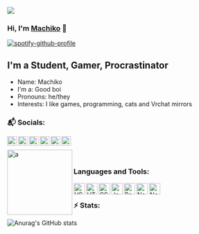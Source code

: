 [<img src="https://itzmachiko.tk/img/github/1600x534.png" />][website]
### Hi, I'm [Machiko][website] 👋 

[![spotify-github-profile](https://spotify-github-profile.vercel.app/api/view?uid=klvsw5iho7v4kb9ur6f8tmilc&cover_image=true&theme=natemoo-re&bar_color_cover=true&bar_color=53b14f)](https://github.com/kittinan/spotify-github-profile)
<br />
## I'm a Student, Gamer, Procrastinator

- Name: Machiko
- I'm a: Good boi
- Pronouns: he/they
- Interests: I like games, programming, cats and Vrchat mirrors


### 📬 Socials:

[<img align="left" alt="a" width="22px" src="https://itzmachiko.tk/img/github/link-32.png" />][website]
[<img align="left" alt="a" width="22px" src="https://itzmachiko.tk/img/github/discord-32.png" />][discord]
[<img align="left" alt="a" width="22px" src="https://itzmachiko.tk/img/github/twitter-32.png" />][twitter]
[<img align="left" alt="a" width="22px" src="https://itzmachiko.tk/img/github/instagram-32.png" />][instagram]
[<img align="left" alt="a" width="22px" src="https://itzmachiko.tk/img/github/twitch-tv-32.png" />][twitch]
[<img align="left" alt="a" width="22px" src="https://itzmachiko.tk/img/github/youtube-32.png" />][youtube]
<br />

[<img align="left" alt="a" width="150px" src="https://uploads-ssl.webflow.com/5c14e387dab576fe667689cf/61e11d6ea0473a3528b575b4_Button-3-p-500.png" />](https://ko-fi.com/P5P57PJ2I)
<br />

### Languages and Tools:

<img align="left" alt="VS Code" width="26px" src="https://itzmachiko.tk/img/github/vsc.png" />
<img align="left" alt="HTML5" width="26px" src="https://itzmachiko.tk/img/github/html.png" />
<img align="left" alt="CSS3" width="26px" src="https://itzmachiko.tk/img/github/css.png" />
<img align="left" alt="JavaScript" width="26px" src="https://itzmachiko.tk/img/github/js.png" />
<img align="left" alt="React" width="26px" src="https://itzmachiko.tk/img/github/react.png" />
<img align="left" alt="Node.js" width="26px" src="https://itzmachiko.tk/img/github/nodejs.png" />
<img align="left" alt="Node.js" width="26px" src="https://itzmachiko.tk/img/github/py.png" />

<br />


### ⚡ Stats:
![Anurag's GitHub stats](https://github-readme-stats.vercel.app/api?username=itzmachiko&theme=dracula&show_icons=true)

[website]: https://itzmachiko.tk/aindex.php?github
[twitter]: https://twitter.com/itzmachiko
[discord]: https://discord.com/users/698054542373421117
[instagram]: https://www.instagram.com/itz.machiko/
[twitch]: https://www.twitch.tv/itzmachiko
[youtube]: https://www.youtube.com/channel/UCj7HKlBxWg-HueW8R2Ghokw
[kofi]: https://ko-fi.com/P5P57PJ2I
